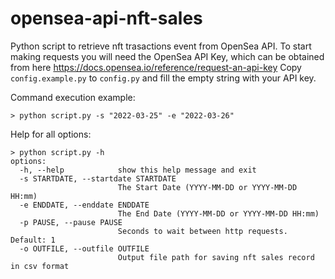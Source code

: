 # opensea-api-nft-sales
Python script to retrieve nft trasactions event from OpenSea API.
To start making requests you will need the OpenSea API Key, which can be obtained from here https://docs.opensea.io/reference/request-an-api-key
Copy `config.example.py` to `config.py` and fill the empty string with your API key.

Command execution example:
``` 
> python script.py -s "2022-03-25" -e "2022-03-26"
``` 
Help for all options:
``` 
> python script.py -h
options:
  -h, --help            show this help message and exit
  -s STARTDATE, --startdate STARTDATE
                        The Start Date (YYYY-MM-DD or YYYY-MM-DD HH:mm)
  -e ENDDATE, --enddate ENDDATE
                        The End Date (YYYY-MM-DD or YYYY-MM-DD HH:mm)
  -p PAUSE, --pause PAUSE
                        Seconds to wait between http requests. Default: 1
  -o OUTFILE, --outfile OUTFILE
                        Output file path for saving nft sales record in csv format
```
